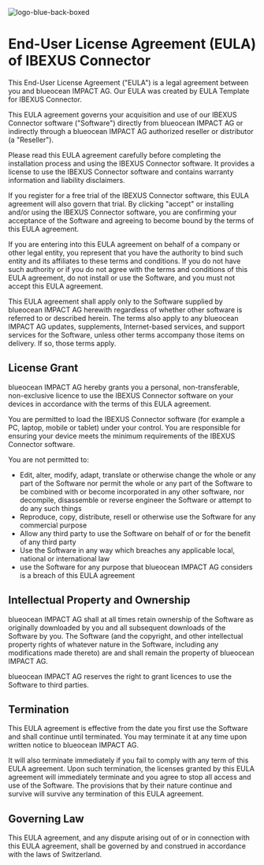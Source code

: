 ![logo-blue-back-boxed](https://github.com/ibexus-platform/ibexus-connector/assets/67227/d64936b4-372b-4719-b841-2c839936ddb8)

# End-User License Agreement (EULA) of IBEXUS Connector

This End-User License Agreement ("EULA") is a legal agreement between you and blueocean IMPACT AG. Our EULA was created by EULA Template for IBEXUS Connector.

This EULA agreement governs your acquisition and use of our IBEXUS Connector software ("Software") directly from blueocean IMPACT AG or indirectly through a blueocean IMPACT AG authorized reseller or distributor (a "Reseller").

Please read this EULA agreement carefully before completing the installation process and using the IBEXUS Connector software. It provides a license to use the IBEXUS Connector software and contains warranty information and liability disclaimers.

If you register for a free trial of the IBEXUS Connector software, this EULA agreement will also govern that trial. By clicking "accept" or installing and/or using the IBEXUS Connector software, you are confirming your acceptance of the Software and agreeing to become bound by the terms of this EULA agreement.

If you are entering into this EULA agreement on behalf of a company or other legal entity, you represent that you have the authority to bind such entity and its affiliates to these terms and conditions. If you do not have such authority or if you do not agree with the terms and conditions of this EULA agreement, do not install or use the Software, and you must not accept this EULA agreement.

This EULA agreement shall apply only to the Software supplied by blueocean IMPACT AG herewith regardless of whether other software is referred to or described herein. The terms also apply to any blueocean IMPACT AG updates, supplements, Internet-based services, and support services for the Software, unless other terms accompany those items on delivery. If so, those terms apply.

## License Grant

blueocean IMPACT AG hereby grants you a personal, non-transferable, non-exclusive licence to use the IBEXUS Connector software on your devices in accordance with the terms of this EULA agreement.

You are permitted to load the IBEXUS Connector software (for example a PC, laptop, mobile or tablet) under your control. You are responsible for ensuring your device meets the minimum requirements of the IBEXUS Connector software.

You are not permitted to:

- Edit, alter, modify, adapt, translate or otherwise change the whole or any part of the Software nor permit the whole or any part of the Software to be combined with or become incorporated in any other software, nor decompile, disassemble or reverse engineer the Software or attempt to do any such things
- Reproduce, copy, distribute, resell or otherwise use the Software for any commercial purpose
- Allow any third party to use the Software on behalf of or for the benefit of any third party
- Use the Software in any way which breaches any applicable local, national or international law
- use the Software for any purpose that blueocean IMPACT AG considers is a breach of this EULA agreement

## Intellectual Property and Ownership

blueocean IMPACT AG shall at all times retain ownership of the Software as originally downloaded by you and all subsequent downloads of the Software by you. The Software (and the copyright, and other intellectual property rights of whatever nature in the Software, including any modifications made thereto) are and shall remain the property of blueocean IMPACT AG.

blueocean IMPACT AG reserves the right to grant licences to use the Software to third parties.

## Termination

This EULA agreement is effective from the date you first use the Software and shall continue until terminated. You may terminate it at any time upon written notice to blueocean IMPACT AG.

It will also terminate immediately if you fail to comply with any term of this EULA agreement. Upon such termination, the licenses granted by this EULA agreement will immediately terminate and you agree to stop all access and use of the Software. The provisions that by their nature continue and survive will survive any termination of this EULA agreement.

## Governing Law

This EULA agreement, and any dispute arising out of or in connection with this EULA agreement, shall be governed by and construed in accordance with the laws of Switzerland.
